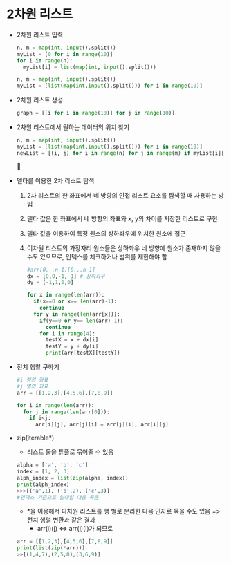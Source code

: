 # 2차원 리스트

* 2차원 리스트 입력

  ```python
  n, m = map(int, input().split())
  myList = [0 for i in range(10)]
  for i in range(n):
  	myList[i] = list(map(int, input().split()))
  ```

  ```python
  n, m = map(int, input().split())
  myList = [list(map(int,input().split())) for i in range(10)]
  ```



* 2차원 리스트 생성

  ```python
  graph = [[i for i in range(10)] for j in range(10)]
  ```

  



* 2차원 리스트에서 원하는 데이터의 위치 찾기

  ```python
  n, m = map(int, input().split())
  myList = [list(map(int,input().split())) for i in range(10)]
  newList = [(i, j) for i in range(n) for j in range(m) if myList[i][j] == 1]
  ```

  

* 델타를 이용한 2차 리스트 탐색

  1. 2차 리스트의 한 좌표에서 네 방향의 인접 리스트 요소를 탐색할 때 사용하는 방법

  2. 델타 값은 한 좌표에서 네 방향의 좌표와 x, y의 차이를 저장한 리스트로 구현

  3. 델타 값을 이용하여 특정 원소의 상하좌우에 위치한 원소에 접근

  4. 이차원 리스트의 가장자리 원소들은 상하좌우 네 방향에 원소가 존재하지 않을 수도 있으므로, 인덱스를 체크하거나 범위를 제한해야 함

     ```python
     #arr[0...n-1][0...n-1]
     dx = [0,0,-1, 1] # 상하좌우
     dy = [-1,1,0,0]
     
     for x in range(len(arr)):
       if(x==0 or x== len(arr)-1):
         continue
       for y in range(len(arr[x])):
         if(y==0 or y== len(arr)-1):
           continue
         for i in range(4):
           testX = x + dx[i]
           testY = y + dy[i]
           print(arr[testX][testY])
     ```

     

* 전치 행렬 구하기

  ```python
  #i 행의 좌표
  #j 열의 좌표
  arr = [[1,2,3],[4,5,6],[7,8,9]]
  
  for i in range(len(arr)):
    for j in range(len(arr[0])):
      if i<j:
        arr[i][j], arr[j][i] = arr[j][i], arr[i][j]
  ```



* zip(iterable*)

  * 리스트 둘을 튜플로 묶어줄 수 있음

  ```python
  alpha = ['a', 'b', 'c']
  index = [1, 2, 3]
  alph_index = list(zip(alpha, index))
  print(alph_index)
  >>>[('a',1), ('b',2), ('c',3)]
  #인덱스 기준으로 일대일 대응 묶음
  ```

  * *을 이용해서 다차원 리스트를 행 별로 분리한 다음 인자로 묶을 수도 있음 => 전치 행렬 변환과 같은 결과
    * arr(i)(j) <=> arr(j)(i)가 되므로

  ```python
  arr = [[1,2,3],[4,5,6],[7,8,9]]
  print(list(zip(*arr)))
  >>[(1,4,7),(2,5,8),(3,6,9)]
  ```



